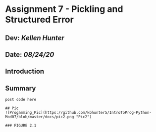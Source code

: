 # Assignment 7 - Pickling and Structured Error
## **Dev:** *Kellen Hunter*  
## **Date:** *08/24/20*  
## Introduction
## Summary

```
post code here

## Pic
![Progamming_Pic](https://github.com/kbhunter5/IntroToProg-Python-Mod07/blob/master/docs/pic2.png "Pic2")

### FIGURE 2.1
